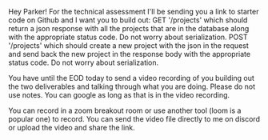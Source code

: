 Hey Parker! For the technical assessment I'll be sending you a link to starter code on Github and I want you to build out:
GET '/projects' which should return a json response with all the projects that are in the database along with the appropriate status code. Do not worry about serialization.
POST '/projects' which should create a new project with the json in the request and send back the new project in the response body with the appropriate status code. Do not worry about serialization.

You have until the EOD today to send a video recording of you building out the two deliverables and talking through what you are doing. Please do not use notes. You can google as long as that is in the video recording.

You can record in a zoom breakout room or use another tool (loom is a popular one) to record. You can send the video file directly to me on discord or upload the video and share the link.

